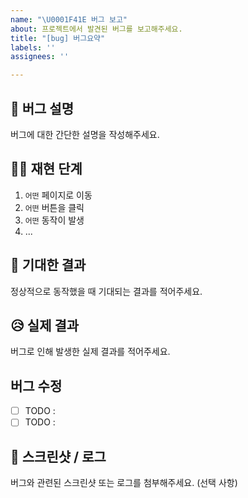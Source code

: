 ```yaml
---
name: "\U0001F41E 버그 보고"
about: 프로젝트에서 발견된 버그를 보고해주세요.
title: "[bug] 버그요약"
labels: ''
assignees: ''

---
```


## 🐞 버그 설명
버그에 대한 간단한 설명을 작성해주세요.

## 🚶‍♂️ 재현 단계
1. `어떤` 페이지로 이동
2. `어떤` 버튼을 클릭
3. `어떤` 동작이 발생
4. ...

## 🤔 기대한 결과
정상적으로 동작했을 때 기대되는 결과를 적어주세요.

## 😥 실제 결과
버그로 인해 발생한 실제 결과를 적어주세요.

## 버그 수정
- [ ] TODO : 
- [ ] TODO : 

## 📸 스크린샷 / 로그
버그와 관련된 스크린샷 또는 로그를 첨부해주세요. (선택 사항)
